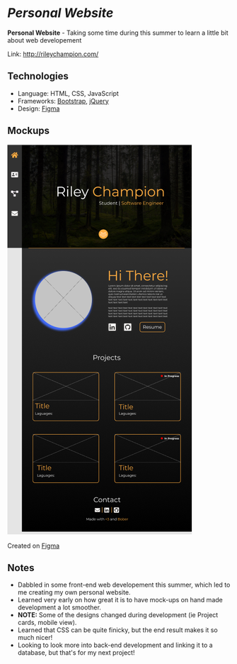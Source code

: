 # *Personal Website*

**Personal Website** - Taking some time during this summer to learn a little bit about web developement

Link: http://rileychampion.com/

## Technologies

* Language: HTML, CSS, JavaScript
* Frameworks: [Bootstrap](https://getbootstrap.com/docs/4.5/getting-started/introduction/), [jQuery](https://jquery.com/)
* Design: [Figma](https://www.figma.com/)

## Mockups

<img src='images/Personal-Site Mockups.PNG' title='Snake GIF' width='' alt='Snake GIF' />

Created on [Figma](https://www.figma.com/)

## Notes

 * Dabbled in some front-end web developement this summer, which led to me creating my own personal website.
 * Learned very early on how great it is to have mock-ups on hand made development a lot smoother.
 * **NOTE:** Some of the designs changed during development (ie Project cards, mobile view). 
 * Learned that CSS can be quite finicky, but the end result makes it so much nicer!
 * Looking to look more into back-end development and linking it to a database, but that's for my next project!

